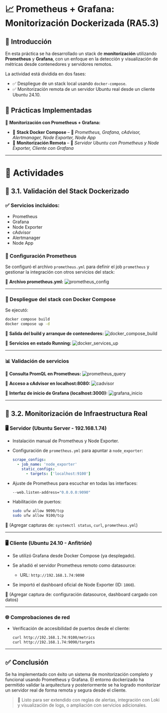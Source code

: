 # 📈 Prometheus + Grafana: Monitorización Dockerizada (RA5.3)

## 📖 Introducción

En esta práctica se ha desarrollado un stack de **monitorización** utilizando **Prometheus** y **Grafana**, con un enfoque en la detección y visualización de métricas desde contenedores y servidores remotos.

La actividad está dividida en dos fases:

* ✅ Despliegue de un stack local usando `docker-compose`.
* ✅ Monitorización remota de un servidor Ubuntu real desde un cliente Ubuntu 24.10.


## 📌 Prácticas Implementadas

📂 **Monitorización con Prometheus + Grafana:**

* 🔹 **Stack Docker Compose** – 🐳 *Prometheus, Grafana, cAdvisor, Alertmanager, Node Exporter, Node App*
* 🔹 **Monitorización Remota** – 📡 *Servidor Ubuntu con Prometheus y Node Exporter, Cliente con Grafana*

---

# 🧪 Actividades

## 🔹 3.1. Validación del Stack Dockerizado

### ✅ Servicios incluidos:

* Prometheus
* Grafana
* Node Exporter
* cAdvisor
* Alertmanager
* Node App

### 🧱 Configuración Prometheus

Se configuró el archivo `prometheus.yml` para definir el job `prometheus` y gestionar la integración con otros servicios del stack:

📸 **Archivo prometheus.yml:**
![prometheus\_config](assets/1.png)

---

### 🐳 Despliegue del stack con Docker Compose

Se ejecutó:

```bash
docker compose build
docker compose up -d
```

📸 **Salida del build y arranque de contenedores:**
![docker\_compose\_build](assets/2.png)

📸 **Servicios en estado Running:**
![docker\_services\_up](assets/2.png)

---

### 📊 Validación de servicios

📸 **Consulta PromQL en Prometheus:**
![prometheus\_query](assets/3.png)

📸 **Acceso a cAdvisor en localhost:8080:**
![cadvisor](assets/4.png)

📸 **Interfaz de inicio de Grafana (localhost:3000):**
![grafana\_inicio](assets/5.png)

---

## 🔹 3.2. Monitorización de Infraestructura Real

### 🖥️ Servidor (Ubuntu Server - 192.168.1.74)

* Instalación manual de Prometheus y Node Exporter.
* Configuración de `prometheus.yml` para apuntar a `node_exporter`:

  ```yaml
  scrape_configs:
    - job_name: 'node_exporter'
      static_configs:
        - targets: ['localhost:9100']
  ```
* Ajuste de Prometheus para escuchar en todas las interfaces:

  ```bash
  --web.listen-address="0.0.0.0:9090"
  ```
* Habilitación de puertos:

  ```bash
  sudo ufw allow 9090/tcp
  sudo ufw allow 9100/tcp
  ```

📸 (Agregar capturas de: `systemctl status`, `curl`, `prometheus.yml`)

---

### 🖥️ Cliente (Ubuntu 24.10 - Anfitrión)

* Se utilizó Grafana desde Docker Compose (ya desplegado).
* Se añadió el servidor Prometheus remoto como datasource:

  * URL: `http://192.168.1.74:9090`
* Se importó el dashboard oficial de Node Exporter (ID: `1860`).

📸 (Agregar captura de: configuración datasource, dashboard cargado con datos)

---

### 🌐 Comprobaciones de red

* Verificación de accesibilidad de puertos desde el cliente:

  ```bash
  curl http://192.168.1.74:9100/metrics
  curl http://192.168.1.74:9090/targets
  ```

---

## ✅ Conclusión

Se ha implementado con éxito un sistema de monitorización completo y funcional usando Prometheus y Grafana. El entorno dockerizado ha permitido validar la arquitectura y posteriormente se ha logrado monitorizar un servidor real de forma remota y segura desde el cliente.

> 🧩 Listo para ser extendido con reglas de alertas, integración con Loki y visualización de logs, o ampliación con servicios adicionales.

